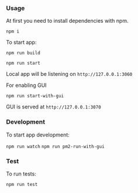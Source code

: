 ### Usage
At first you need to install dependencies with npm.

`npm i`

To start app:

`npm run build`

`npm run start`

Local app will be listening on `http://127.0.0.1:3060`

For enabling GUI

`npm run start-with-gui`

GUI is served at `http://127.0.0.1:3070`

### Development
To start app development:

`npm run watch`
`npm run pm2-run-with-gui`

### Test
To run tests:

`npm run test`
